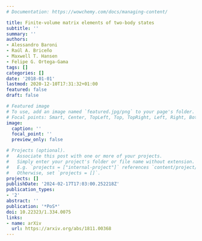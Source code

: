 ```yaml
---
# Documentation: https://wowchemy.com/docs/managing-content/

title: Finite-volume matrix elements of two-body states
subtitle: ''
summary: ''
authors:
- Alessandro Baroni
- Raúl A. Briceño
- Maxwell T. Hansen
- Felipe G. Ortega-Gama
tags: []
categories: []
date: '2018-01-01'
lastmod: 2020-12-10T17:31:32+01:00
featured: false
draft: false

# Featured image
# To use, add an image named `featured.jpg/png` to your page's folder.
# Focal points: Smart, Center, TopLeft, Top, TopRight, Left, Right, BottomLeft, Bottom, BottomRight.
image:
  caption: ''
  focal_point: ''
  preview_only: false

# Projects (optional).
#   Associate this post with one or more of your projects.
#   Simply enter your project's folder or file name without extension.
#   E.g. `projects = ["internal-project"]` references `content/project/deep-learning/index.md`.
#   Otherwise, set `projects = []`.
projects: []
publishDate: '2024-02-17T17:03:00.252218Z'
publication_types:
- '2'
abstract: ''
publication: '*PoS*'
doi: 10.22323/1.334.0075
links:
- name: arXiv
  url: https://arxiv.org/abs/1811.00368
---
```


